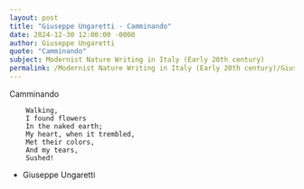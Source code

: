 ```yaml
---
layout: post
title: "Giuseppe Ungaretti - Camminando"
date: 2024-12-30 12:00:00 -0000
author: Giuseppe Ungaretti
quote: "Camminando"
subject: Modernist Nature Writing in Italy (Early 20th century)
permalink: /Modernist Nature Writing in Italy (Early 20th century)/Giuseppe Ungaretti/Giuseppe Ungaretti - Camminando
---
```


Camminando

        Walking,
        I found flowers
        In the naked earth;  
        My heart, when it trembled,  
        Met their colors,
        And my tears,  
        Sushed!  
        
        


- Giuseppe Ungaretti
